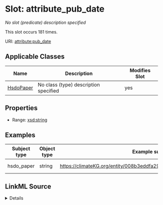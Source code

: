 

# Slot: attribute_pub_date


_No slot (predicate) description specified_






This slot occurs 181 times.


URI: [attribute:pub_date](http://attribute.org/pub_date)



<!-- no inheritance hierarchy -->





## Applicable Classes

| Name | Description | Modifies Slot |
| --- | --- | --- |
| [HsdoPaper](../classes/HsdoPaper.md) | No class (type) description specified |  yes  |







## Properties

* Range: [xsd:string](http://www.w3.org/2001/XMLSchema#string)






## Examples

| Subject type | Object type | Example subject | Example object | Occurrences |
| --- | --- | --- | --- | --- |
| hsdo_paper | string | https://climateKG.org/entity/008b3eddfa29b8dc6e8d97472e4526bec2c9c2cb | 2024-07-17 | 181 |




## LinkML Source

<details>

```yaml
name: attribute_pub_date
annotations:
  count:
    tag: count
    value: 181
description: No slot (predicate) description specified
examples:
- description: hsdo_paper→string
  object:
    example_object: '2024-07-17'
    example_object_type: string
    example_predicate: attribute:pub_date
    example_subject: https://climateKG.org/entity/008b3eddfa29b8dc6e8d97472e4526bec2c9c2cb
    example_subject_type: hsdo_paper
from_schema: climatepub4-kg
rank: 1000
slot_uri: attribute:pub_date
alias: attribute_pub_date
domain_of:
- hsdo_paper
range: string

```
</details>